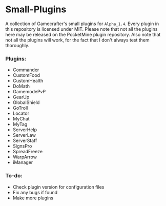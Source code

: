 # Small-Plugins
A collection of Gamecrafter's small plugins for `Alpha_1.4`. Every plugin in this repository is licensed under MIT. Please
note that not all the plugins here may be released on the PocketMine plugin repository. Also note that not all the plugins will work, for the fact that I don't always test them thoroughly.

### Plugins:
* Commander
* CustomFood
* CustomHealth
* DoMath
* GamemodePvP
* GearUp
* GlobalShield
* GoTroll
* Locator
* MyChat
* MyTag
* ServerHelp
* ServerLaw
* ServerStaff
* SignsPro
* SpreadFreeze
* WarpArrow
* iManager

### To-do:
* Check plugin version for configuration files
* Fix any bugs if found
* Make more plugins
